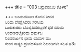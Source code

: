 +++
title = "003 ಬನ್ದುದರಿಬಲ ಕೊಳನ"

+++
ಬಂದುದರಿಬಲ ಕೊಳನ ತೀರದ  
ಲಂದು ವೇಢೈಸಿದರು ಸರಸಿಯ  
ಬಂದಿಕಾರರು ಬೊಬ್ಬಿರಿದರಬ್ಬರಕೆ ಧರೆ ಬಿರಿಯೆ  
ಅಂದಣದಲೈತಂದು ಧರ್ಮಜ  
ನಿಂದನರ್ಜುನ ಭೀಮ ಯಮಳ ಮು  
ಕುಂದ ಸಾತ್ಯಕಿ ದ್ರುಪದಸೂನು ಶಿಖಂಡಿಗಳು ಸಹಿತ     ॥3॥